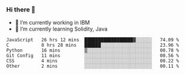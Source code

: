### Hi there 👋

<!--
**mathcodeman/mathcodeman** is a ✨ _special_ ✨ repository because its `README.md` (this file) appears on your GitHub profile.

Here are some ideas to get you started:

- 🔭 I’m currently working on ...
- 🌱 I’m currently learning ...
- 👯 I’m looking to collaborate on ...
- 🤔 I’m looking for help with ...
- 💬 Ask me about ...
- 📫 How to reach me: ...
- 😄 Pronouns: ...
- ⚡ Fun fact: ...
-->

- 🔭 I’m currently working in IBM
- 🌱 I’m currently learning Solidity, Java

<!--START_SECTION:waka-->

```text
JavaScript   26 hrs 12 mins  ██████████████████▓░░░░░░   74.09 %
C            8 hrs 28 mins   ██████░░░░░░░░░░░░░░░░░░░   23.96 %
Python       16 mins         ▒░░░░░░░░░░░░░░░░░░░░░░░░   00.78 %
Git Config   11 mins         ░░░░░░░░░░░░░░░░░░░░░░░░░   00.56 %
CSS          4 mins          ░░░░░░░░░░░░░░░░░░░░░░░░░   00.22 %
Other        2 mins          ░░░░░░░░░░░░░░░░░░░░░░░░░   00.11 %
```

<!--END_SECTION:waka-->
